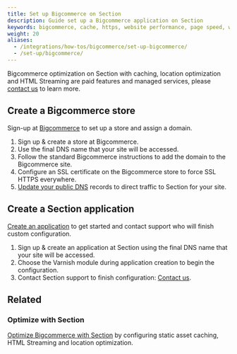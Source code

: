 ```yaml
---
title: Set up Bigcommerce on Section
description: Guide set up a Bigcommerce application on Section
keywords: bigcommerce, cache, https, website performance, page speed, webpage speed, website security, content delivery network, CDN
weight: 20
aliases:
  - /integrations/how-tos/bigcommerce/set-up-bigcommerce/
  - /set-up/bigcommerce/
---
```


Bigcommerce optimization on Section with caching, location optimization and HTML Streaming are paid features and managed services, please [contact us](/contact-us/) to learn more. 

## Create a Bigcommerce store

Sign-up at [Bigcommerce](https://www.bigcommerce.com) to set up a store and assign a domain. 

1.  Sign up & create a store at Bigcommerce.
2.  Use the final DNS name that your site will be accessed.
3.  Follow the standard Bigcommerce instructions to add the domain to the Bigcommerce site.
4.  Configure an SSL certificate on the Bigcommerce store to force SSL HTTPS everywhere.
5.  [Update your public DNS](/docs/getting-started/tutorials/going-live/set-up-dns/)  records to direct traffic to Section for your site.

## Create a Section application

[Create an application](/docs/create-application/) to get started and contact support who will finish custom configuration.  

1.  Sign up & create an application at Section using the final DNS name that your site will be accessed.
2.  Choose the Varnish module during application creation to begin the configuration. 
3.  Contact Section support to finish configuration: [Contact us](/contact-us/).

## Related

### Optimize with Section

[Optimize Bigcommerce with Section](/docs/bigcommerce/optimize/) by configuring static asset caching, HTML Streaming and location optimization.